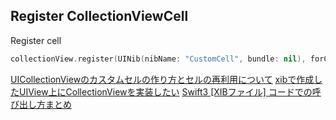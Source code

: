 ## Register CollectionViewCell

Register cell

```swift
collectionView.register(UINib(nibName: "CustomCell", bundle: nil), forCellWithReuseIdentifier: "CustomCell")
```

[UICollectionViewのカスタムセルの作り方とセルの再利用について](https://qiita.com/takehilo/items/1145240bb3b72f7d0317)
[xibで作成したUIView上にCollectionViewを実装したい](https://teratail.com/questions/67589)
[Swift3 [XIBファイル] コードでの呼び出し方まとめ](https://re-engines.com/2017/08/23/swift3-xib%E3%83%95%E3%82%A1%E3%82%A4%E3%83%AB-%E3%82%B3%E3%83%BC%E3%83%89%E3%81%A7%E3%81%AE%E5%91%BC%E3%81%B3%E5%87%BA%E3%81%97%E6%96%B9%E3%81%BE%E3%81%A8%E3%82%81/)
